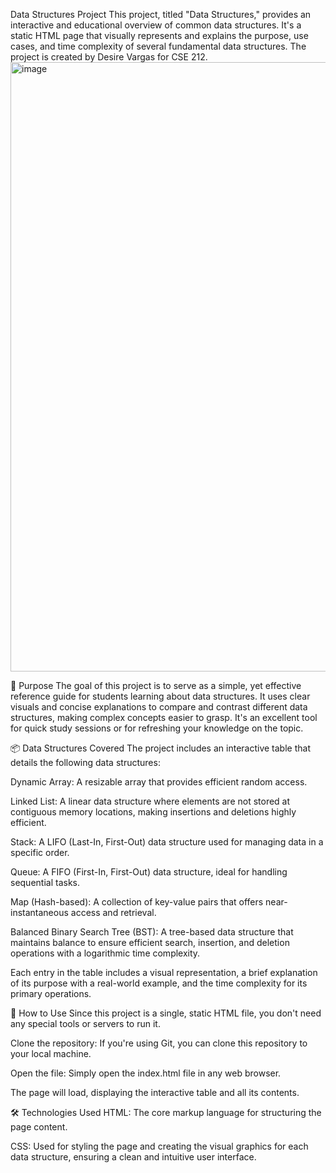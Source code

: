 Data Structures Project
This project, titled "Data Structures," provides an interactive and educational overview of common data structures. It's a static HTML page that visually represents and explains the purpose, use cases, and time complexity of several fundamental data structures. The project is created by Desire Vargas for CSE 212.
<img width="1900" height="975" alt="image" src="https://github.com/user-attachments/assets/0d539631-0862-48b7-9126-e018d1636ebd" />


🧐 Purpose
The goal of this project is to serve as a simple, yet effective reference guide for students learning about data structures. It uses clear visuals and concise explanations to compare and contrast different data structures, making complex concepts easier to grasp. It's an excellent tool for quick study sessions or for refreshing your knowledge on the topic.

📦 Data Structures Covered
The project includes an interactive table that details the following data structures:

Dynamic Array: A resizable array that provides efficient random access.

Linked List: A linear data structure where elements are not stored at contiguous memory locations, making insertions and deletions highly efficient.

Stack: A LIFO (Last-In, First-Out) data structure used for managing data in a specific order.

Queue: A FIFO (First-In, First-Out) data structure, ideal for handling sequential tasks.

Map (Hash-based): A collection of key-value pairs that offers near-instantaneous access and retrieval.

Balanced Binary Search Tree (BST): A tree-based data structure that maintains balance to ensure efficient search, insertion, and deletion operations with a logarithmic time complexity.

Each entry in the table includes a visual representation, a brief explanation of its purpose with a real-world example, and the time complexity for its primary operations.

🚀 How to Use
Since this project is a single, static HTML file, you don't need any special tools or servers to run it.

Clone the repository: If you're using Git, you can clone this repository to your local machine.

Open the file: Simply open the index.html file in any web browser.

The page will load, displaying the interactive table and all its contents.

🛠 Technologies Used
HTML: The core markup language for structuring the page content.

CSS: Used for styling the page and creating the visual graphics for each data structure, ensuring a clean and intuitive user interface.

